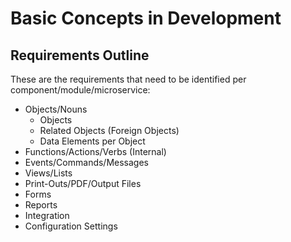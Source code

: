 # Basic Concepts in Development

## Requirements Outline

These are the requirements that need to be identified per component/module/microservice:

- Objects/Nouns
  - Objects
  - Related Objects (Foreign Objects)
  - Data Elements per Object
- Functions/Actions/Verbs (Internal)
- Events/Commands/Messages
- Views/Lists
- Print-Outs/PDF/Output Files
- Forms
- Reports
- Integration
- Configuration Settings

